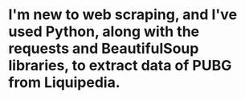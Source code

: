 # I'm new to web scraping, and I've used Python, along with the requests and BeautifulSoup libraries, to extract data of PUBG from Liquipedia.

